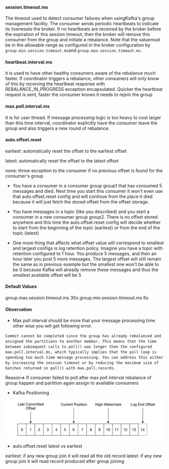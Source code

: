 
#### session.timeout.ms
The timeout used to detect consumer failures when usingKafka's group management facility. The consumer sends periodic heartbeats
to indicate its livenessto the broker. If no heartbeats are received by the broker before the expiration of this session timeout,
then the broker will remove this consumer from the group and initiate a rebalance. Note that the valuemust be in the allowable 
range as configured in the broker configuration by <code>group.min.session.timeout.ms</code>and 
<code>group.max.session.timeout.ms</code>.

#### heartbeat.interval.ms
it is used to have other healthy consumers aware of the rebalance much faster. If coordinator triggers a rebalance, other consumers
will only know of this by receiving the heartbeat response with REBALANCE_IN_PROGRESS exception encapsulated. 
Quicker the heartbeat request is sent, faster the consumer knows it needs to rejoin the group

#### max.poll.interval.ms
It is for user thread. If message processing logic is too heavy to cost larger than this time interval,
coordinator explicitly have the consumer leave the group and also triggers a new round of rebalance.

#### auto.offset.reset

earliest: automatically reset the offset to the earliest offset

latest: automatically reset the offset to the latest offset

none: throw exception to the consumer if no previous offset is found for the consumer's group

* You have a consumer in a consumer group group1 that has consumed 5 messages and died. Next time you start this consumer it won't even    use that auto.offset.reset config and will continue from the place it died because it will just fetch the stored offset from the offset storage.

* You have messages in a topic (like you described) and you start a consumer in a new consumer group group2. There is no offset stored anywhere and this time the auto.offset.reset config will decide whether to start from the beginning of the topic (earliest) or from the end of the topic (latest)

* One more thing that affects what offset value will correspond to smallest and largest configs is log retention policy. Imagine you have a topic with retention configured to 1 hour. You produce 5 messages, and then an hour later you post 5 more messages. The largest offset will still remain the same as in previous example but the smallest one won't be able to be 0 because Kafka will already remove these messages and thus the smallest available offset will be 5


#### Default Values
group.max.session.timeout.ms  30s
group.min.session.timeout.ms  6s


#### Observation

* Max poll interval should be more that your message processing time other wise you will get following error.

`Commit cannot be completed since the group has already rebalanced and assigned the partitions to another member. This means that the time between subsequent calls to poll() was longer than the configured max.poll.interval.ms, which typically implies that the poll loop is spending too much time message processing. You can address this either by increasing the session timeout or by reducing the maximum size of batches returned in poll() with max.poll.records.`

Reason=> If consumer failed to poll after max poll interval rebalance of group happen and partition again assign to available consumers
         
* Kafka Positioning

![Kafka Position](kafka_position.JPG)



* auto.offset.reset latest vs earliest

earliest: if any new group join it will read all the old record
latest:   if any new group join it will read record produced after group joining
